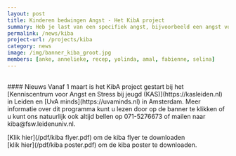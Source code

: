 ```yaml
---
layout: post
title: Kinderen bedwingen Angst - Het KibA project
summary: Heb je last van een specifiek angst, bijvoorbeeld een angst voor honden, hoogtes, injecties, onweer, het donker, spinnen of andere dieren? Dan is de KIBA training misschien wel iets voor jou!
permalink: /news/kiba
project-url: /projects/kiba
category: news
image: /img/banner_kiba_groot.jpg
members: [anke, annelieke, recep, yolinda, amal, fabienne, selina]
---
```


<br>
#### Nieuws
Vanaf 1 maart is het KibA project gestart bij het [Kenniscentrum voor Angst en Stress bij jeugd (KAS)](https://kasleiden.nl) in Leiden en  [UvA minds](https://uvaminds.nl) in Amsterdam. Meer informatie over dit programma kunt u lezen door op de banner te klikken of u kunt ons natuurlijk ook altijd bellen op 071-5276673 of mailen naar kiba@fsw.leidenuniv.nl.


[Klik hier](/pdf/kiba flyer.pdf) om de kiba flyer te downloaden
<br>
[klik hier](/pdf/kiba poster.pdf) om de kiba poster te downloaden.


